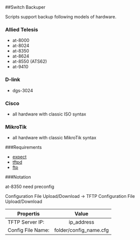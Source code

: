 ##Switch Backuper

Scripts support backup following models of hardware.

### Allied Telesis
* at-8000
* at-8024
* at-8350
* at-8624
* at-8550 (ATS62)
* at-9410

### D-link
* dgs-3024

### Cisco
* all hardware with classic ISO syntax

### MikroTik
* all hardware with classic MikroTik syntax

###Requirements

* [expect](http://en.wikipedia.org/wiki/Expect)
* [tftpd](http://en.wikipedia.org/wiki/Trivial_File_Transfer_Protocol)
* [ftp](http://en.wikipedia.org/wiki/File_Transfer_Protocol)

###Notation

at-8350 need preconfig

Configuration File Upload/Download -> TFTP Configuration File Upload/Download

Propertis           | Value
--------------------|:-------:
TFTP Server IP:     |ip_address
Config File Name:   |folder/config_name.cfg